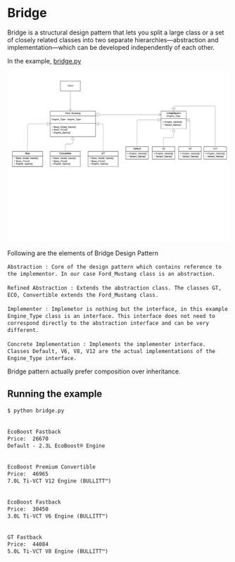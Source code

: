 # Bridge

Bridge is a structural design pattern that lets you split a large class or a set of closely related classes into two separate hierarchies—abstraction and implementation—which can be developed independently of each other.

In the example, [bridge.py](bridge.py)

![UML of  bridge](uml.png "UML class diagram of Bridge")

Following are the elements of Bridge Design Pattern <br>

	Abstraction : Core of the design pattern which contains reference to the implementor. In our case Ford_Mustang class is an abstraction.

	Refined Abstraction : Extends the abstraction class. The classes GT, ECO, Convertible extends the Ford_Mustang class.

	Implementer : Implemetor is nothing but the interface, in this example Engine_Type class is an interface. This interface does not need to correspond directly to the abstraction interface and can be very different.

	Concrete Implementation : Implements the implementer interface. Classes Default, V6, V8, V12 are the actual implementations of the Engine_Type interface.

Bridge pattern actually prefer composition over inheritance.

## Running the example

```
$ python bridge.py


EcoBoost Fastback
Price:  26670
Default - 2.3L EcoBoost® Engine


EcoBoost Premium Convertible
Price:  46965
7.0L Ti-VCT V12 Engine (BULLITT™)


EcoBoost Fastback
Price:  30450
3.0L Ti-VCT V6 Engine (BULLITT™)


GT Fastback
Price:  44084
5.0L Ti-VCT V8 Engine (BULLITT™)



```